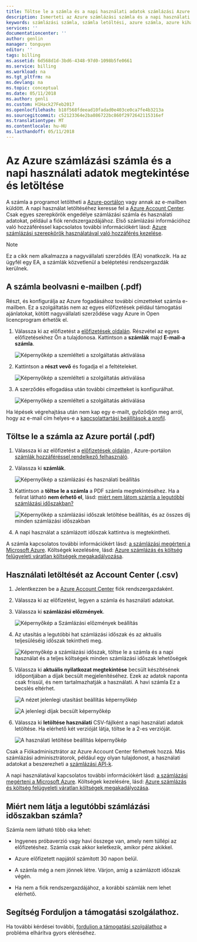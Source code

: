 ```yaml
---
title: Töltse le a számla és a napi használati adatok számlázási Azure |} Microsoft Docs
description: Ismerteti az Azure számlázási számla és a napi használati adatok megtekintése és letöltése.
keywords: számlázási számla, számla letöltési, azure számla, azure kihasználtsága
services: ''
documentationcenter: ''
author: genlin
manager: tonguyen
editor: ''
tags: billing
ms.assetid: 6d568d1d-3bd6-4348-97d0-1098b5fe0661
ms.service: billing
ms.workload: na
ms.tgt_pltfrm: na
ms.devlang: na
ms.topic: conceptual
ms.date: 05/11/2018
ms.author: genli
ms.custom: H1Hack27Feb2017
ms.openlocfilehash: b18f568fdeead10fadad0e403ce0ca7fe4b3213a
ms.sourcegitcommit: c52123364e2ba086722bc860f2972642115316ef
ms.translationtype: MT
ms.contentlocale: hu-HU
ms.lasthandoff: 05/11/2018
---
```

# <a name="download-or-view-your-azure-billing-invoice-and-daily-usage-data"></a>Az Azure számlázási számla és a napi használati adatok megtekintése és letöltése
A számla a programot letöltheti a [Azure-portálon](https://portal.azure.com/#blade/Microsoft_Azure_Billing/SubscriptionsBlade) vagy annak az e-mailben küldött. A napi használat letöltéséhez keresse fel a [Azure Account Center](https://account.azure.com/Subscriptions). Csak egyes szerepkörök engedélye számlázási számla és használati adatokat, például a fiók rendszergazdájához. Első számlázási információhoz való hozzáféréssel kapcsolatos további információkért lásd: [Azure számlázási szerepkörök használatával való hozzáférés kezelése](billing-manage-access.md).

>[!NOTE]
>Ez a cikk nem alkalmazza a nagyvállalati szerződés (EA) vonatkozik. Ha az ügyfél egy EA, a számlák közvetlenül a beléptetési rendszergazdák kerülnek.

## <a name="get-your-invoice-in-email-pdf"></a>A számla beolvasni e-mailben (.pdf)
Részt, és konfigurálja az Azure fogadásához további címzetteket számla e-mailben. Ez a szolgáltatás nem az egyes előfizetések például támogatási ajánlatokat, kötött nagyvállalati szerződése vagy Azure in Open licencprogram érhetők el.

1. Válassza ki az előfizetést a [előfizetések oldalán](https://portal.azure.com/#blade/Microsoft_Azure_Billing/SubscriptionsBlade). Részvétel az egyes előfizetésekhez Ön a tulajdonosa. Kattintson a **számlák** majd **E-mail-a számla**. 

    ![Képernyőkép a szemlélteti a szolgáltatás aktiválása](./media/billing-download-azure-invoice-daily-usage-date/InvoicesDeepLink.PNG)
    
2. Kattintson a **részt vevő** és fogadja el a feltételeket.

    ![Képernyőkép a szemlélteti a szolgáltatás aktiválása](./media/billing-download-azure-invoice-daily-usage-date/InvoiceArticleStep2.PNG)
 
3. A szerződés elfogadása után további címzetteket is konfigurálhat.

    ![Képernyőkép a szemlélteti a szolgáltatás aktiválása](./media/billing-download-azure-invoice-daily-usage-date/InvoiceArticleStep3.PNG)
    
Ha lépések végrehajtása után nem kap egy e-mailt, győződjön meg arról, hogy az e-mail cím helyes-e a [kapcsolattartási beállítások a profil](https://account.windowsazure.com/profile).

## <a name="download-invoice-from-azure-portal-pdf"></a>Töltse le a számla az Azure portál (.pdf)

1. Válassza ki az előfizetést a [előfizetések oldalán](https://portal.azure.com/#blade/Microsoft_Azure_Billing/SubscriptionsBlade) , Azure-portálon [számlák hozzáféréssel rendelkező felhasználó](billing-manage-access.md).

2. Válassza ki **számlák**. 

    ![Képernyőkép a számlázási és használati beállítás](./media/billing-download-azure-invoice-daily-usage-date/billingandusage.png) 

3. Kattintson a **töltse le a számla** a PDF számla megtekintéséhez. Ha a felirat látható **nem érhető el**, lásd: [miért nem látom számla a legutóbbi számlázási időszakban?](#noinvoice)

    ![Képernyőkép a számlázási időszak letöltése beállítás, és az összes díj minden számlázási időszakban](./media/billing-download-azure-invoice-daily-usage-date/billing4.png)

4. A napi használat a számlázott időszak kattintva is megtekintheti. 

A számla kapcsolatos további információkért lásd: [a számlázási megérteni a Microsoft Azure](billing-understand-your-bill.md). Költségek kezelésére, lásd: [Azure számlázás és költség felügyeleti váratlan költségek megakadályozása](billing-getting-started.md).

## <a name="download-usage-from-the-account-center-csv"></a>Használati letöltését az Account Center (.csv)

1. Jelentkezzen be a [Azure Account Center](https://account.windowsazure.com/subscriptions) fiók rendszergazdaként.

2. Válassza ki az előfizetést, legyen a számla és használati adatokat.

3. Válassza ki **számlázási előzmények**. 

    ![Képernyőkép a Számlázási előzmények beállítás](./media/billing-download-azure-invoice-daily-usage-date/Billinghisotry.png)

4. Az utasítás a legutóbbi hat számlázási időszak és az aktuális teljesüléséig időszak tekintheti meg. 

    ![Képernyőkép a számlázási időszak, töltse le a számla és a napi használat és a teljes költségek minden számlázási időszak lehetőségek](./media/billing-download-azure-invoice-daily-usage-date/billingSum.png)

5. Válassza ki **aktuális nyilatkozat megtekintése** becsült készítésének időpontjában a díjak becsült megjelenítéséhez. Ezek az adatok naponta csak frissül, és nem tartalmazhatják a használati. A havi számla Ez a becslés eltérhet.

    ![A nézet jelenlegi utasítást beállítás képernyőkép](./media/billing-download-azure-invoice-daily-usage-date/billingSum2.png)

    ![A jelenlegi díjak becsült képernyőkép](./media/billing-download-azure-invoice-daily-usage-date/billingSum3.png)

6. Válassza ki **letöltése használati** CSV-fájlként a napi használati adatok letöltése. Ha elérhető két verzióját látja, töltse le a 2-es verzióját.

    ![A használati letöltése beállítás képernyőkép](./media/billing-download-azure-invoice-daily-usage-date/DLusage.png)

Csak a Fiókadminisztrátor az Azure Account Center férhetnek hozzá. Más számlázási adminisztrátorok, például egy olyan tulajdonost, a használati adatokat a beszerezheti a [számlázási API-k](billing-usage-rate-card-overview.md).

A napi használatával kapcsolatos további információkért lásd: [a számlázási megérteni a Microsoft Azure](billing-understand-your-bill.md). Költségek kezelésére, lásd: [Azure számlázás és költség felügyeleti váratlan költségek megakadályozása](billing-getting-started.md).

## <a name="noinvoice"></a> Miért nem látja a legutóbbi számlázási időszakban számla?

Számla nem látható több oka lehet:

- Ingyenes próbaverzió vagy havi összege van, amely nem túllépi az előfizetéshez. Számla csak akkor keletkezik, amikor pénz akikkel.

- Azure előfizetett napjától számított 30 napon belül.

- A számla még a nem jönnek létre. Várjon, amíg a számlázott időszak végén.

- Ha nem a fiók rendszergazdájához, a korábbi számlák nem lehet elérhető.

## <a name="need-help-contact-support"></a>Segítség Forduljon a támogatási szolgálathoz.
Ha további kérdései további, [forduljon a támogatási szolgálathoz](https://portal.azure.com/?#blade/Microsoft_Azure_Support/HelpAndSupportBlade) a probléma elhárítva gyors eléréséhez.

